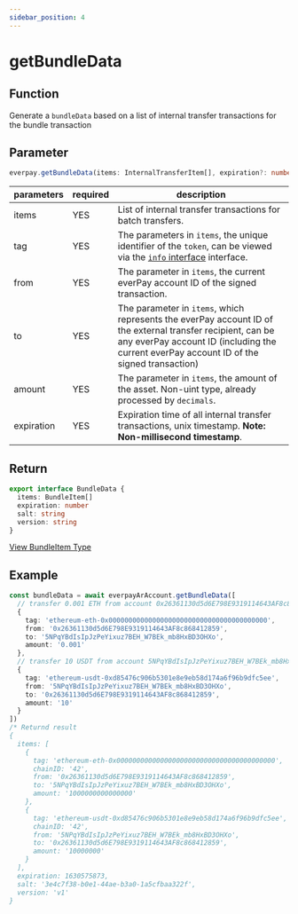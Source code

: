 ```yaml
---
sidebar_position: 4
---
```


# getBundleData

## Function

Generate a `bundleData` based on a list of internal transfer transactions for the bundle transaction

## Parameter

```ts
everpay.getBundleData(items: InternalTransferItem[], expiration?: number):BundleData
```

|parameters|required|description|
|---|---|---|
|items|YES| List of internal transfer transactions for batch transfers.|
|tag|YES| The parameters in `items`, the unique identifier of the `token`, can be viewed via the [`info` interface](../basic-api/info.md) interface.|
|from|YES|The parameter in `items`, the current everPay account ID of the signed transaction.|
|to|YES|The parameter in `items`, which represents the everPay account ID of the external transfer recipient, can be any everPay account ID (including the current everPay account ID of the signed transaction)|
|amount|YES|The parameter in `items`, the amount of the asset. Non-uint type, already processed by `decimals`.|
|expiration|YES|Expiration time of all internal transfer transactions, unix timestamp. **Note: Non-millisecond timestamp**.|

## Return

```ts
export interface BundleData {
  items: BundleItem[]
  expiration: number
  salt: string
  version: string
}
```

[View BundleItem Type](../types.md#bundledata)

## Example

```ts
const bundleData = await everpayArAccount.getBundleData([
  // transfer 0.001 ETH from account 0x26361130d5d6E798E9319114643AF8c868412859 to account 5NPqYBdIsIpJzPeYixuz7BEH_W7BEk_mb8HxBD3OHXo
  {
    tag: 'ethereum-eth-0x0000000000000000000000000000000000000000',
    from: '0x26361130d5d6E798E9319114643AF8c868412859',
    to: '5NPqYBdIsIpJzPeYixuz7BEH_W7BEk_mb8HxBD3OHXo',
    amount: '0.001'
  },
  // transfer 10 USDT from account 5NPqYBdIsIpJzPeYixuz7BEH_W7BEk_mb8HxBD3OHXo to account 0x26361130d5d6E798E9319114643AF8c868412859
  {
    tag: 'ethereum-usdt-0xd85476c906b5301e8e9eb58d174a6f96b9dfc5ee',
    from: '5NPqYBdIsIpJzPeYixuz7BEH_W7BEk_mb8HxBD3OHXo',
    to: '0x26361130d5d6E798E9319114643AF8c868412859',
    amount: '10'
  }
])
/* Returnd result
{
  items: [
    {
      tag: 'ethereum-eth-0x0000000000000000000000000000000000000000',
      chainID: '42',
      from: '0x26361130d5d6E798E9319114643AF8c868412859',
      to: '5NPqYBdIsIpJzPeYixuz7BEH_W7BEk_mb8HxBD3OHXo',
      amount: '1000000000000000'
    },
    {
      tag: 'ethereum-usdt-0xd85476c906b5301e8e9eb58d174a6f96b9dfc5ee',
      chainID: '42',
      from: '5NPqYBdIsIpJzPeYixuz7BEH_W7BEk_mb8HxBD3OHXo',
      to: '0x26361130d5d6E798E9319114643AF8c868412859',
      amount: '10000000'
    }
  ],
  expiration: 1630575873,
  salt: '3e4c7f38-b0e1-44ae-b3a0-1a5cfbaa322f',
  version: 'v1'
}
```
